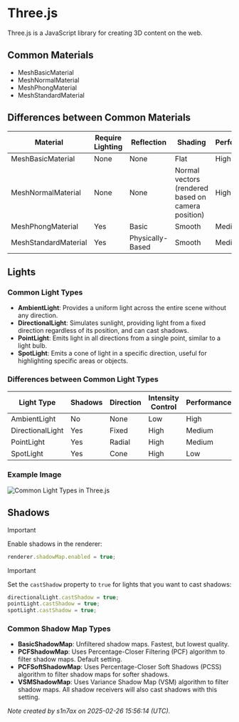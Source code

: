 # Three.js

Three.js is a JavaScript library for creating 3D content on the web.

## Common Materials

- MeshBasicMaterial
- MeshNormalMaterial
- MeshPhongMaterial
- MeshStandardMaterial

## Differences between Common Materials

| Material             | Require Lighting | Reflection       | Shading                                            | Performance |
| -------------------- | ---------------- | ---------------- | -------------------------------------------------- | ----------- |
| MeshBasicMaterial    | None             | None             | Flat                                               | High        |
| MeshNormalMaterial   | None             | None             | Normal vectors (rendered based on camera position) | High        |
| MeshPhongMaterial    | Yes              | Basic            | Smooth                                             | Medium      |
| MeshStandardMaterial | Yes              | Physically-Based | Smooth                                             | Medium      |

## Lights

### Common Light Types

- **AmbientLight**: Provides a uniform light across the entire scene without any direction.
- **DirectionalLight**: Simulates sunlight, providing light from a fixed direction regardless of its position, and can cast shadows.
- **PointLight**: Emits light in all directions from a single point, similar to a light bulb.
- **SpotLight**: Emits a cone of light in a specific direction, useful for highlighting specific areas or objects.

### Differences between Common Light Types

| Light Type       | Shadows | Direction | Intensity Control | Performance |
| ---------------- | ------- | --------- | ----------------- | ----------- |
| AmbientLight     | No      | None      | Low               | High        |
| DirectionalLight | Yes     | Fixed     | High              | Medium      |
| PointLight       | Yes     | Radial    | High              | Medium      |
| SpotLight        | Yes     | Cone      | High              | Low         |

### Example Image

![Common Light Types in Three.js](https://willievaldez.github.io/assets/img/light_types.png)

## Shadows

> [!IMPORTANT]  
> Enable shadows in the renderer:
>
> ```javascript
> renderer.shadowMap.enabled = true;
> ```

> [!IMPORTANT]  
> Set the `castShadow` property to `true` for lights that you want to cast shadows:
>
> ```javascript
> directionalLight.castShadow = true;
> pointLight.castShadow = true;
> spotLight.castShadow = true;
> ```

### Common Shadow Map Types

- **BasicShadowMap**: Unfiltered shadow maps. Fastest, but lowest quality.
- **PCFShadowMap**: Uses Percentage-Closer Filtering (PCF) algorithm to filter shadow maps. Default setting.
- **PCFSoftShadowMap**: Uses Percentage-Closer Soft Shadows (PCSS) algorithm to filter shadow maps for softer shadows.
- **VSMShadowMap**: Uses Variance Shadow Map (VSM) algorithm to filter shadow maps. All shadow receivers will also cast shadows with this setting.

_Note created by s1n7ax on 2025-02-26 15:56:14 (UTC)._
